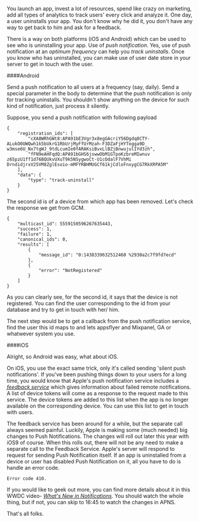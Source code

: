 You launch an app, invest a lot of resources, spend like crazy on marketing, add all types of analytics to track users' every click and analyze it. One day, a user uninstalls your app. You don't know why he did it, you don't have any way to get back to him and ask for a feedback.

There is a way on both platforms (iOS and Android) which can be used to see who is uninstalling your app. Use of _push notification_. Yes, use of push notification at an _optimum frequency_ can help you _track uninstalls_. Once you know who has uninstalled, you can make use of user date store in your server to get in touch with the user.

####Android

Send a push notification to all users at a frequency (say, daily). Send a special parameter in the body to determine that the push notification is only for tracking uninstalls. You shouldn't show anything on the device for such kind of notification, just process it silently.

Suppose, you send a push notification with following payload

    {
    	"registration_ids": [
    		"cXA8WRhGWt8:APA91bE3Vgr3x8egGAcriY56Dgdq8CTY- ALukO0UWQwh1k5bUkrG1RbUrjMyFfUrMzah-F3DZaFjHYTogga9D_ w3mse6U_Nx7tgWJ_9tdLcumIe0fARAKsiBvxLlBZjBnwujulIYd3zh",
    		"fFN9eAHFqdQ:APA91bGHS6jswwObM1GTpoKzbreMIwnuv z65pzU1ff1d76BQUkvUXuT9k5NSygwoCt-U1cOdalF7VhMi DrndidjrxV25VM8ZglEsoio-mMFYRBHMUGCf61kjCdloFnxygCG7RkXRPA5M"
    	],
    	"data": {
    		"type": "track-uninstall"
    	}
    }

The second id is of a device from which app has been removed. Let's check the response we get from GCM.

    {
    	"multicast_id": 5559150596267635443,
    	"success": 1,
    	"failure": 1,
    	"canonical_ids": 0,
    	"results": [
    		{
    			"message_id": "0:1438339632512460 %2930a2c7f9fd7ecd"
    		},
    		{
    			"error": "NotRegistered"
    		}
    	]
    }

As you can clearly see, for the second id, it says that the device is not registered. You can find the user corresponding to the id from your database and try to get in touch with her/ him.

The next step would be to get a callback from the push notification service, find the user this id maps to and lets appsflyer and Mixpanel, GA or whatwever system you use.

####iOS

Alright, so Android was easy, what about iOS.

On iOS, you use the exact same trick, only it's called sending 'silent push notifications'. If you've been pushing things down to your users for a long time, you would know that Apple's push notification service includes a _[feedback service][1]_ which gives information about failed remote notifications. A list of device tokens will come as a response to the request made to this service. The device tokens are added to this list when the app is no longer available on the corresponding device. You can use this list to get in touch with users.

The feedback service has been around for a while, but the separate call always seemed painful. Luckily, Apple is making some (much needed) big changes to Push Notifications. The changes will roll out later this year with iOS9 of course. When this rolls out, there will not be any need to make a separate call to the Feedback Service. Apple's server will respond to request for sending Push Notification itself. If an app is uninstalled from a device or user has disabled Push Notification on it, all you have to do is handle an error code.

    Error code 410.

If you would like to geek out more, you can find more details about it in this WWDC video- _[What's New in Notifications][2]_. You should watch the whole thing, but if not, you can skip to 16:45 to watch the changes in APNS.

That's all folks.

[1]: https://developer.apple.com/library/ios/documentation/NetworkingInternet/Conceptual/RemoteNotificationsPG/Chapters/CommunicatingWIthAPS.html#//apple_ref/doc/uid/TP40008194-CH101-SW3
[2]: https://developer.apple.com/videos/wwdc/2015/?id=720
